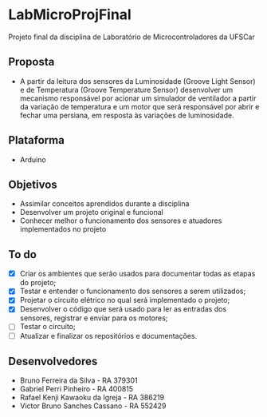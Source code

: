 # LabMicroProjFinal

Projeto final da disciplina de Laboratório de Microcontroladores da UFSCar

## Proposta

- A partir da leitura dos sensores da Luminosidade (Groove Light Sensor) e de Temperatura (Groove Temperature Sensor) desenvolver um mecanismo responsável por acionar um simulador de ventilador a partir da variação de temperatura  e um motor que será responsável por abrir e fechar uma persiana, em resposta às variações de luminosidade.

## Plataforma

- Arduino

## Objetivos

- Assimilar conceitos aprendidos durante a disciplina
- Desenvolver um projeto original e funcional
- Conhecer melhor o funcionamento dos sensores e atuadores implementados no projeto

## To do

- [X] Criar os ambientes que serão usados para documentar todas as etapas do projeto;
- [X] Testar e entender o funcionamento dos sensores a serem utilizados;
- [X] Projetar o circuito elétrico no qual será implementado o projeto;
- [X] Desenvolver o código que será usado para ler as entradas dos sensores, registrar e enviar para os motores;
- [ ] Testar o circuito;
- [ ] Atualizar e finalizar os repositórios e documentações.

## Desenvolvedores

- Bruno Ferreira da Silva - RA 379301
- Gabriel Perri Pinheiro - RA 400815
- Rafael Kenji Kawaoku da Igreja - RA 386219
- Victor Bruno Sanches Cassano - RA 552429
